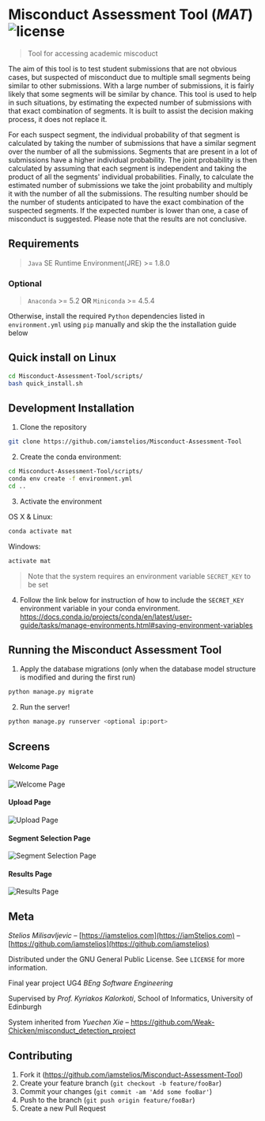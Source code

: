 # Misconduct Assessment Tool (*MAT*)	![license](https://badgen.now.sh/badge/license/GPL-3.0/blue)

> Tool for accessing academic miscoduct

The aim of this tool is to test student submissions that are not obvious cases, but suspected of misconduct due to multiple small segments
being similar to other submissions. With a large number of submissions, it is fairly likely that some segments will be similar by chance. This tool
is used to help in such situations, by estimating the expected number of submissions with that exact combination of segments. It is built to assist
the decision making process, it does not replace it.

For each suspect segment, the individual probability of that segment is calculated by taking the number of submissions that have a similar
segment over the number of all the submissions. Segments that are present in a lot of submissions have a higher individual probability. The joint
probability is then calculated by assuming that each segment is independent and taking the product of all the segments' individual probabilities.
Finally, to calculate the estimated number of submissions we take the joint probability and multiply it with the number of all the submissions. The
resulting number should be the number of students anticipated to have the exact combination of the suspected segments. If the expected
number is lower than one, a case of misconduct is suggested. Please note that the results are not conclusive.


## Requirements

> `Java` SE Runtime Environment(JRE) >= 1.8.0

### Optional
> `Anaconda` >= 5.2 **OR** `Miniconda` >= 4.5.4

Otherwise, install the required `Python` dependencies listed in ``environment.yml`` using `pip` manually and skip the the installation guide below

## Quick install on Linux

```sh
cd Misconduct-Assessment-Tool/scripts/
bash quick_install.sh
```

## Development Installation

1. Clone the repository
```sh
git clone https://github.com/iamstelios/Misconduct-Assessment-Tool
```

2. Create the conda environment:
```sh
cd Misconduct-Assessment-Tool/scripts/
conda env create -f environment.yml
cd ..
```

3. Activate the environment

OS X & Linux:
```sh
conda activate mat
```
Windows:
```sh
activate mat
```

> Note that the system requires an environment variable ``SECRET_KEY`` to be set

4. Follow the link below for instruction of how to include the ``SECRET_KEY`` environment variable in your conda environment.
<https://docs.conda.io/projects/conda/en/latest/user-guide/tasks/manage-environments.html#saving-environment-variables>


## Running the Misconduct Assessment Tool

1. Apply the database migrations (only when the database model structure is modified and during the first run)
```sh
python manage.py migrate
```

2. Run the server!
```sh
python manage.py runserver <optional ip:port>
```

## Screens
 
#### Welcome Page
![Welcome Page](https://github.com/iamstelios/Misconduct-Assessment-Tool/blob/master/screens/welcome_page.png?raw=true)

#### Upload Page
![Upload Page](https://github.com/iamstelios/Misconduct-Assessment-Tool/blob/master/screens/upload_page.png?raw=true)

#### Segment Selection Page
![Segment Selection Page](https://github.com/iamstelios/Misconduct-Assessment-Tool/blob/master/screens/segments_selection_page.png?raw=true)

#### Results Page
![Results Page](https://github.com/iamstelios/Misconduct-Assessment-Tool/blob/master/screens/results_page.png?raw=true)


## Meta

*Stelios Milisavljevic* – [https://iamstelios.com](https://iamStelios.com) – [https://github.com/iamstelios](https://github.com/iamstelios)

Distributed under the GNU General Public License. See ``LICENSE`` for more information.

Final year project UG4 *BEng Software Engineering*

Supervised by *Prof. Kyriakos Kalorkoti*, School of Informatics, University of Edinburgh

System inherited from *Yuechen Xie* – <https://github.com/Weak-Chicken/misconduct_detection_project>

## Contributing

1. Fork it (<https://github.com/iamstelios/Misconduct-Assessment-Tool>)
2. Create your feature branch (`git checkout -b feature/fooBar`)
3. Commit your changes (`git commit -am 'Add some fooBar'`)
4. Push to the branch (`git push origin feature/fooBar`)
5. Create a new Pull Request

